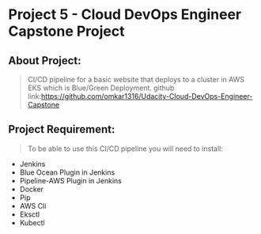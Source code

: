 # Project 5 - Cloud DevOps Engineer Capstone Project

## About Project: 

> CI/CD pipeline for a basic website that deploys to a cluster in AWS EKS which is Blue/Green Deployment.
github link:https://github.com/omkar1316/Udacity-Cloud-DevOps-Engineer-Capstone


## Project Requirement:

> To be able to use this CI/CD pipeline you will need to install:

* Jenkins
* Blue Ocean Plugin in Jenkins
* Pipeline-AWS Plugin in Jenkins
* Docker
* Pip
* AWS Cli
* Eksctl
* Kubectl


